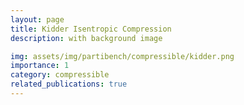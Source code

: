 ```yaml
---
layout: page
title: Kidder Isentropic Compression
description: with background image

img: assets/img/partibench/compressible/kidder.png
importance: 1
category: compressible
related_publications: true
---
```

